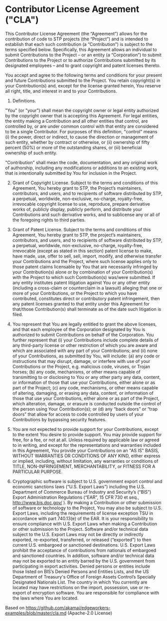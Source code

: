 # Contributor License Agreement ("CLA")

This Contributor License Agreement (the “Agreement”) allows for the contribution of code to STP projects (the “Project”) and is intended to establish that each such contribution (a “Contribution”) is subject to the terms specified below. Specifically, this Agreement allows an individual to submit Contributions to the Project – or an entity (a “Corporation”) to submit Contributions to the Project or to authorize Contributions submitted by its designated employees – and to grant copyright and patent licenses thereto.

You accept and agree to the following terms and conditions for your present and future Contributions submitted to the Project. You retain copyright(s) in your Contribution(s) and, except for the license granted herein, You reserve all right, title, and interest in and to your Contributions.

1.	Definitions.

"You" (or "your") shall mean the copyright owner or legal entity authorized by the copyright owner that is accepting this Agreement. For legal entities, the entity making a Contribution and all other entities that control, are controlled by, or are under common control with that entity are considered to be a single Contributor. For purposes of this definition, "control" means (i) the power, direct or indirect, to cause the direction or management of such entity, whether by contract or otherwise, or (ii) ownership of fifty percent (50%) or more of the outstanding shares, or (iii) beneficial ownership of such entity.

"Contribution" shall mean the code, documentation, and any original work of authorship, including any modifications or additions to an existing work, that is intentionally submitted by You for inclusion in the Project.

2.	Grant of Copyright License. Subject to the terms and conditions of this Agreement, You hereby grant to STP, the Project’s maintainers, contributors, and users, and to recipients of software distributed by STP, a perpetual, worldwide, non-exclusive, no-charge, royalty-free, irrevocable copyright license to use, reproduce, prepare derivative works of, publicly display, publicly perform, and distribute your Contributions and such derivative works, and to sublicense any or all of the foregoing rights to third parties.

3.	Grant of Patent License. Subject to the terms and conditions of this Agreement, You hereby grant to STP, the project’s maintainers, contributors, and users, and to recipients of software distributed by STP, a perpetual, worldwide, non-exclusive, no-charge, royalty-free, irrevocable (except as stated in this section) patent license to make, have made, use, offer to sell, sell, import, modify, and otherwise transfer your Contributions and the Project, where such license applies only to those patent claims licensable by You that are necessarily infringed by your Contribution(s) alone or by combination of your Contribution(s) with the Project to which such Contribution(s) was/were submitted. If any entity institutes patent litigation against You or any other entity (including a cross-claim or counterclaim in a lawsuit) alleging that one or more of your Contributions, or the Project to which you have contributed, constitutes direct or contributory patent infringement, then any patent licenses granted to that entity under this Agreement for that/those Contribution(s) shall terminate as of the date such litigation is filed.
 
4.	You represent that You are legally entitled to grant the above licenses, and that each employee of the Corporation designated by You is authorized to submit Contributions on behalf of the Corporation. You further represent that (i) your Contributions include complete details of any third-party license or other restriction of which you are aware and which are associated with any part of your Contributions; and (ii) none of your Contributions, as submitted by You, will include: (a) any code or instructions that may disrupt, damage, or interfere with use of your Contributions or the Project, e.g. malicious code, viruses, or Trojan horses; (b) any code, mechanisms, or other means capable of transmitting to or disclosing to You or any other party any data, content, or information of those that use your Contributions, either alone or as part of the Project; (c) any code, mechanisms, or other means capable of altering, damaging, or erasing any data, content, or information of those that use your Contributions, either alone or as part of the Project, which alteration, damage, or erasure is conducted outside the control of the person using Your Contribution(s); or (d) any “back doors” or “trap doors” that allow for access to code controlled by users of your Contributions by bypassing security features. 

5.	You are not expected to provide support for your Contributions, except to the extent You desire to provide support. You may provide support for free, for a fee, or not at all. Unless required by applicable law or agreed to in writing, and except for the representations and warranties included in this Agreement, You provide your Contributions on an "AS IS" BASIS, WITHOUT WARRANTIES OR CONDITIONS OF ANY KIND, either express or implied, including, without limitation, any warranties or conditions of TITLE, NON-INFRINGEMENT, MERCHANTABILITY, or FITNESS FOR A PARTICULAR PURPOSE.

6.	 Cryptographic software is subject to U.S. government export control and economic sanctions laws (“U.S. Export Laws”) including the U.S. Department of Commerce Bureau of Industry and Security’s (“BIS”) Export Administration Regulations (“EAR”, 15 CFR 730 et seq., http://www.bis.doc.gov/ ). By making a Contribution or other submission of software or technology to the Project, You may also be subject to U.S. Export Laws, including the requirements of license exception TSU in accordance with part 740.13(e) of the EAR. It is your responsibility to ensure compliance with U.S. Export Laws when making a Contribution or other submission to the Project. Software and/or technical data subject to the U.S. Export Laws may not be directly or indirectly exported, re-exported, transferred, or released (“exported”) to then current U.S. embargoed or sanctioned destinations. U.S. Export Laws prohibit the acceptance of contributions from nationals of embargoed and sanctioned countries. In addition, software and/or technical data may not be exported to an entity barred by the U.S. government from participating in export activities. Denied persons or entities include those listed on BIS’s Denied Persons and Entities Lists, and the US Department of Treasury's Office of Foreign Assets Control’s Specially Designated Nationals List. The country in which You currently are located may have restrictions on the import, possession, use or re-export of encryption software. You are responsible for compliance with the laws where You are located.


Based on https://github.com/akamai/edgeworkers-examples/blob/master/cla.md (Apache-2.0 License)